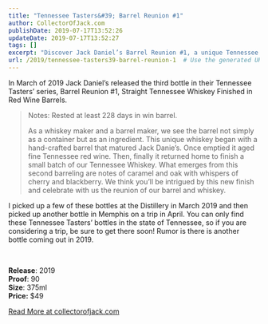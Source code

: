 ```yaml
---
title: "Tennessee Tasters&#39; Barrel Reunion #1"
author: CollectorOfJack.com
publishDate: 2019-07-17T13:52:26
updateDate: 2019-07-17T13:52:27
tags: []
excerpt: "Discover Jack Daniel’s Barrel Reunion #1, a unique Tennessee Whiskey finished in red wine barrels. Get a taste of caramel, oak, cherry, and blackberry notes in this limited edition release from the Tennessee Tasters’ series."
url: /2019/tennessee-tasters39-barrel-reunion-1  # Use the generated URL with year
---
```

<p>In March of 2019 Jack Daniel’s released the third bottle in their Tennessee Tasters’ series, Barrel Reunion #1, Straight Tennessee Whiskey Finished in Red Wine Barrels. </p><blockquote><p>Notes: Rested at least 228 days in win barrel. </p><p>As a whiskey maker and a barrel maker, we see the barrel not simply as a container but as an ingredient. This unique whiskey began with a hand-crafted barrel that matured Jack Danie’s. Once emptied it aged fine Tennessee red wine. Then, finally it returned home to finish a small batch of our Tennessee Whiskey. What emerges from this second barreling are notes of caramel and oak with whispers of cherry and blackberry. We think you’ll be intrigued by this new finish and celebrate with us the reunion of our barrel and whiskey.</p></blockquote><p>I picked up a few of these bottles at the Distillery in March 2019 and then picked up another bottle in Memphis on a trip in April. You can only find these Tennessee Tasters’ bottles in the state of Tennessee, so if you are considering a trip, be sure to get there soon! Rumor is there is another bottle coming out in 2019.</p><p><br /></p><p><strong>Release</strong>: 2019<br /><strong>Proof</strong>: 90<br /><strong>Size</strong>: 375ml<br /><strong>Price:</strong> $49</p>  <a href="https://collectorofjack.com/BarrelReunion1">Read More at collectorofjack.com</a>


